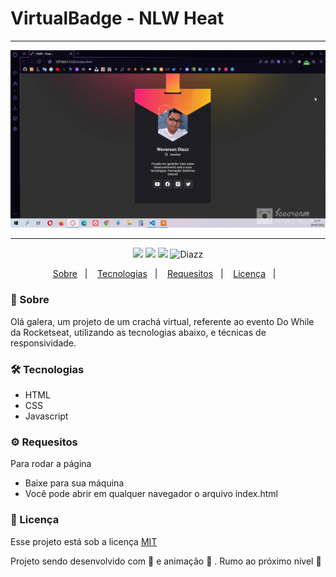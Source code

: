 # VirtualBadge - NLW Heat

***

<p align="center">
    <img src="https://raw.githubusercontent.com/wevdiaz/VirtualBadge/main/assets/images/cracha_virtual.gif">
</p>

***

 <p align="center">  
      <a>
          <img src="https://img.shields.io/github/repo-size/wevdiaz/VirtualBadge?color=%23f9ca24">        
      </a>  
      <a>
          <img src="https://img.shields.io/github/license/wevdiaz/VirtualBadge?color=%23f9ca24">        
      </a>      
      <a>
          <img src="https://img.shields.io/github/languages/count/wevdiaz/VirtualBadge?color=%23f9ca24">       
      </a>      
      <a>          
          <img alt="Diazz" src="https://img.shields.io/badge/made%20by-Diazz-VirtualBadge?color=%23f9ca24"> 
      </a>      
  </p> 

<p align="center">
    <a href="#speech_balloon-sobre">Sobre</a>&nbsp;&nbsp;&nbsp;|&nbsp;&nbsp;&nbsp;
    <a href="#hammer_and_wrench-tecnologias">Tecnologias</a>&nbsp;&nbsp;&nbsp;|&nbsp;&nbsp;&nbsp;
    <a href="#gear-requesitos">Requesitos</a>&nbsp;&nbsp;&nbsp;|&nbsp;&nbsp;&nbsp;
    <a href="#scroll-licença">Licença</a>&nbsp;&nbsp;&nbsp;|&nbsp;&nbsp;&nbsp;    
</p>

### :speech_balloon: Sobre
Olá galera, um projeto de um crachá virtual, referente ao evento Do While da Rocketseat, utilizando as tecnologias abaixo, e técnicas de responsividade.
 
 ### :hammer_and_wrench: Tecnologias
 
 * HTML
 * CSS
 * Javascript

### :gear: Requesitos

Para rodar a página

* Baixe para sua máquina
* Você pode abrir em qualquer navegador o arquivo index.html

### :scroll: Licença

Esse projeto está sob a licença [MIT](https://github.com/wevdiaz/VirtualBadge/blob/main/LICENSE)

Projeto sendo desenvolvido com :blue_heart: e animação  :star_struck: . Rumo ao próximo nível :rocket:
